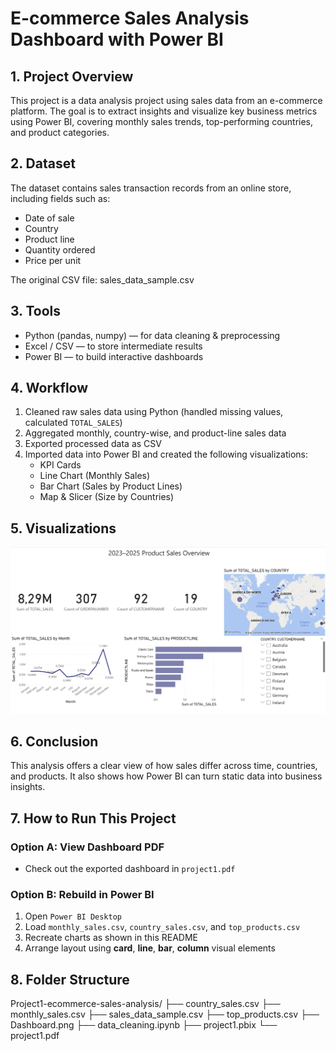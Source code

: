 # E-commerce Sales Analysis Dashboard with Power BI

## 1. Project Overview
This project is a data analysis project using sales data from an e-commerce platform. The goal is to extract insights and visualize key business metrics using Power BI, covering monthly sales trends, top-performing countries, and product categories.

## 2. Dataset
The dataset contains sales transaction records from an online store, including fields such as:
- Date of sale
- Country
- Product line
- Quantity ordered
- Price per unit

The original CSV file: sales_data_sample.csv

## 3. Tools
- Python (pandas, numpy) — for data cleaning & preprocessing
- Excel / CSV — to store intermediate results
- Power BI — to build interactive dashboards

## 4. Workflow
1. Cleaned raw sales data using Python (handled missing values, calculated `TOTAL_SALES`)
2. Aggregated monthly, country-wise, and product-line sales data
3. Exported processed data as CSV
4. Imported data into Power BI and created the following visualizations:
   - KPI Cards
   - Line Chart (Monthly Sales)
   - Bar Chart (Sales by Product Lines)
   - Map & Slicer (Size by Countries)

## 5. Visualizations
![Dashboard Screenshot](Dashboard.png)


## 6. Conclusion
This analysis offers a clear view of how sales differ across time, countries, and products. It also shows how Power BI can turn static data into business insights.

## 7. How to Run This Project
### Option A: View Dashboard PDF
- Check out the exported dashboard in `project1.pdf`

### Option B: Rebuild in Power BI
1. Open `Power BI Desktop`
2. Load `monthly_sales.csv`, `country_sales.csv`, and `top_products.csv`
3. Recreate charts as shown in this README
4. Arrange layout using **card**, **line**, **bar**, **column** visual elements

## 8. Folder Structure
Project1-ecommerce-sales-analysis/
├── country_sales.csv
├── monthly_sales.csv
├── sales_data_sample.csv
├── top_products.csv
├── Dashboard.png
├── data_cleaning.ipynb
├── project1.pbix
└── project1.pdf
